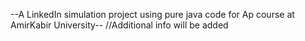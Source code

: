 --A LinkedIn simulation project using pure java code for Ap course at AmirKabir University--
//Additional info will be added
